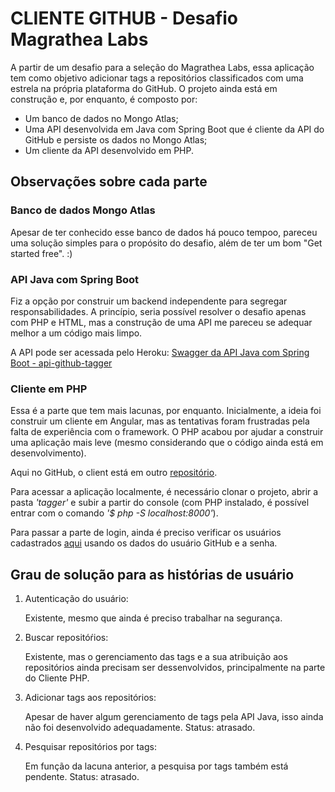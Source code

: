 # CLIENTE GITHUB - Desafio Magrathea Labs

A partir de um desafio para a seleção do Magrathea Labs, essa aplicação tem como objetivo adicionar tags a repositórios classificados com uma estrela na própria plataforma do GitHub. O projeto ainda está em construção e, por enquanto, é composto por:

+ Um banco de dados no Mongo Atlas;
+ Uma API desenvolvida em Java com Spring Boot que é cliente da API do GitHub e persiste os dados no Mongo Atlas;
+ Um cliente da API desenvolvido em PHP.

## Observações sobre cada parte

### Banco de dados Mongo Atlas

Apesar de ter conhecido esse banco de dados há pouco tempoo, pareceu uma solução simples para o propósito do desafio, além de ter um bom "Get started free". :)

### API Java com Spring Boot

Fiz a opção por construir um backend independente para segregar responsabilidades. A princípio, seria possível resolver o desafio apenas com PHP e HTML, mas a construção de uma API me pareceu se adequar melhor a um código mais limpo.


A API pode ser acessada pelo Heroku:
    [Swagger da API Java com Spring Boot - api-github-tagger](https://api-github-tagger.herokuapp.com/swagger-ui/index.html "Clique e acesse")

### Cliente em PHP

Essa é a parte que tem mais lacunas, por enquanto. Inicialmente, a ideia foi construir um cliente em Angular, mas as tentativas foram frustradas pela falta de experiência com o framework. O PHP acabou por ajudar a construir uma aplicação mais leve (mesmo considerando que o código ainda está em desenvolvimento).

Aqui no GitHub, o client está em outro [repositório](https://github.com/hmaximo/github-tagger-client.git).

Para acessar a aplicação localmente, é necessário clonar o projeto, abrir a pasta *'tagger'* e subir a partir do console (com PHP instalado, é possível entrar com o comando *'$ php -S localhost:8000'*).

Para passar a parte de login, ainda é preciso verificar os usuários cadastrados [aqui](https://api-github-tagger.herokuapp.com/swagger-ui/index.html#/user-controller/listUsingGET_1) usando os dados do usuário GitHub e a senha.

## Grau de solução para as histórias de usuário

1. Autenticação do usuário:

    Existente, mesmo que ainda é preciso trabalhar na segurança.

2. Buscar repositóŕios:

    Existente, mas o gerenciamento das tags e a sua atribuição aos repositórios ainda precisam ser dessenvolvidos, principalmente na parte do Cliente PHP.

3. Adicionar tags aos repositórios:

    Apesar de haver algum gerenciamento de tags pela API Java, isso ainda não foi desenvolvido adequadamente. Status: atrasado.

4. Pesquisar repositórios por tags:

    Em função da lacuna anterior, a pesquisa por tags também está pendente. Status: atrasado.

